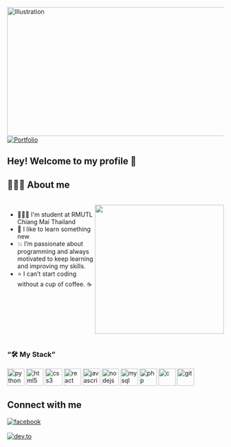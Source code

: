 <img align="right" src="https://64.media.tumblr.com/a5d3a9539e738edc1651f87987644e4a/22f8132deea1f121-c5/s540x810/aa28c99a43980a53d69092f8e4799ff825abc7a2.gifv" alt="Illustration" width=1000 height=300/>
<br>
<br>
<br>
<div align="left">
  <a href="https://portfolio-beta-smoky-36.vercel.app/" target="_blank">
    <img src="https://img.shields.io/badge/%20Visit%20Portfolio-FFFFFF?style=for-the-badge&logo=vercel&logoColor=black&labelColor=000000&color=FFFFFF&logoWidth=18" alt="Portfolio" />
  </a>
</div>

## Hey! Welcome to my profile 👋

## 👨🏻‍💻 About me

<br>

<img src="https://website-crimea.ru/wp-content/uploads/github/message.gif" width="300px" align="right">




- 👨🏻‍💻 I'm student at RMUTL Chiang Mai Thailand
- 🧠 I like to learn something new
- 💥 I’m passionate about programming and always motivated to keep learning and improving my skills.
- ⭐ I can’t start coding without a cup of coffee. ☕

<br>
<br>
<br>
<br>
<br>
<h1> 

### “🛠️ My Stack”
<p align="left">
  
  <img src="https://cdn.jsdelivr.net/gh/devicons/devicon/icons/python/python-original.svg" alt="python" width="40" height="40"/>
  <img src="https://cdn.jsdelivr.net/gh/devicons/devicon/icons/html5/html5-original.svg" alt="html5" width="40" height="40"/>
  <img src="https://cdn.jsdelivr.net/gh/devicons/devicon/icons/css3/css3-original.svg" alt="css3" width="40" height="40"/>
  <img src="https://cdn.jsdelivr.net/gh/devicons/devicon/icons/react/react-original.svg" alt="react" width="40" height="40"/>
  <img src="https://cdn.jsdelivr.net/gh/devicons/devicon/icons/javascript/javascript-original.svg" alt="javascript" width="40" height="40"/>
  <img src="https://cdn.jsdelivr.net/gh/devicons/devicon/icons/nodejs/nodejs-original.svg" alt="nodejs" width="40" height="40"/>
  <img src="https://cdn.jsdelivr.net/gh/devicons/devicon/icons/mysql/mysql-original.svg" alt="mysql" width="40" height="40"/>
  <img src="https://cdn.jsdelivr.net/gh/devicons/devicon/icons/php/php-original.svg" alt="php" width="40" height="40"/>
  <img src="https://cdn.jsdelivr.net/gh/devicons/devicon/icons/c/c-original.svg" alt="c" width="40" height="40"/>
  <img src="https://cdn.jsdelivr.net/gh/devicons/devicon/icons/git/git-original.svg" alt="git" width="40" height="40"/>

</p>

<h2  > Connect with me</h2>

[<img align="top" alt="facebook" src="https://img.shields.io/badge/facebook-%231877F2.svg?&style=for-the-badge&logo=facebook&logoColor=white" />](https://www.facebook.com/profile.php?id=100014604795927)
<br>  
[<img align="top" alt="dev.to" src="https://img.shields.io/badge/instagram-cd486b?logo=instagram&logoColor=white&style=for-the-badge"/>](https://www.instagram.com/imgearr_/)
<br>  
</div>
